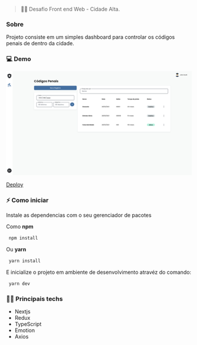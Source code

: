 > 👨‍💻️ Desafio Front end Web - Cidade Alta.

### Sobre

Projeto consiste em um simples dashboard para controlar os códigos penais de dentro da cidade.

### 💻 Demo

<img src=".github/assets/dashboard.png" alt="Logo do projeto" />

[Deploy](https://challenge-cidade-alta.vercel.app)

### ⚡ Como iniciar

Instale as dependencias com o seu gerenciador de pacotes

Como **npm**

```bash
 npm install
```

Ou **yarn**

```bash
 yarn install
```

E inicialize o projeto em ambiente de desenvolvimento atravéz do comando:

```bash
 yarn dev
```

### 🧑‍🔬 Principais techs

- Nextjs
- Redux
- TypeScript
- Emotion
- Axios
